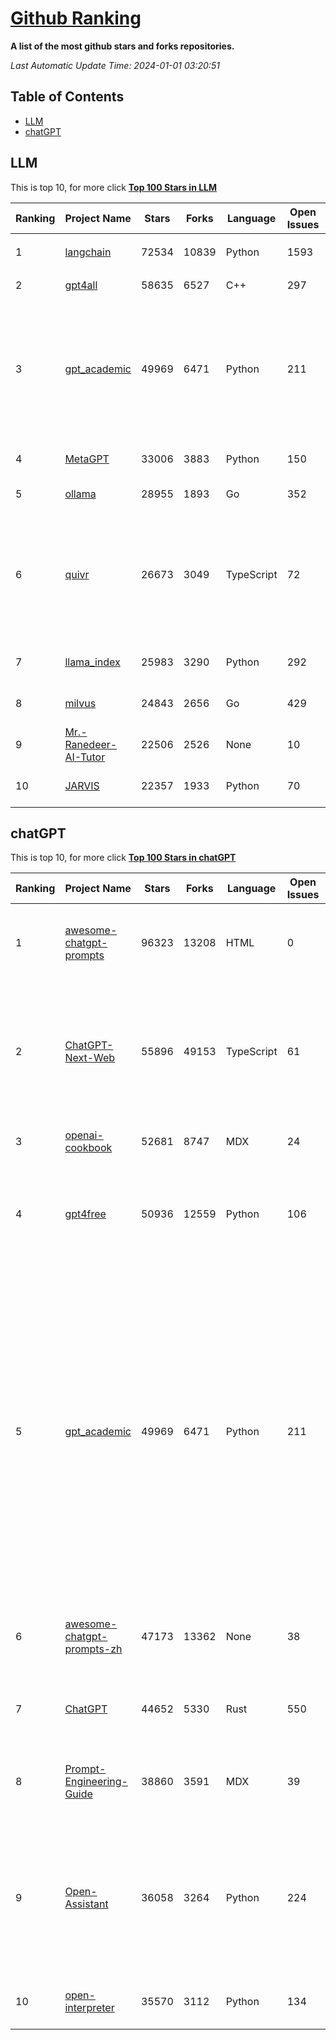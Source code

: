 [Github Ranking](./README.md)
==========

**A list of the most github stars and forks repositories.**

*Last Automatic Update Time: 2024-01-01 03:20:51*

## Table of Contents
 * [LLM](#LLM)
 * [chatGPT](#chatGPT)

## LLM

This is top 10, for more click **[Top 100 Stars in LLM](Top100/LLM.md)**

| Ranking | Project Name | Stars | Forks | Language | Open Issues | Description | Last Commit |
| ------- | ------------ | ----- | ----- | -------- | ----------- | ----------- | ----------- |
| 1 | [langchain](https://github.com/langchain-ai/langchain) | 72534 | 10839 | Python | 1593 | ⚡ Building applications with LLMs through composability ⚡ | 2024-01-01T00:04:18Z |
| 2 | [gpt4all](https://github.com/nomic-ai/gpt4all) | 58635 | 6527 | C++ | 297 | gpt4all: open-source LLM chatbots that you can run anywhere | 2023-12-29T23:04:42Z |
| 3 | [gpt_academic](https://github.com/binary-husky/gpt_academic) | 49969 | 6471 | Python | 211 | 为ChatGPT/GLM提供实用化交互界面，特别优化论文阅读/润色/写作体验，模块化设计，支持自定义快捷按钮&函数插件，支持Python和C++等项目剖析&自译解功能，PDF/LaTex论文翻译&总结功能，支持并行问询多种LLM模型，支持chatglm2等本地模型。兼容文心一言, moss, llama2, rwkv, claude2, 通义千问, 书生, 讯飞星火等。 | 2023-12-31T12:28:56Z |
| 4 | [MetaGPT](https://github.com/geekan/MetaGPT) | 33006 | 3883 | Python | 150 | 🌟 The Multi-Agent Framework: Given one line Requirement, return PRD, Design, Tasks, Repo | 2023-12-31T05:02:19Z |
| 5 | [ollama](https://github.com/jmorganca/ollama) | 28955 | 1893 | Go | 352 | Get up and running with Llama 2 and other large language models locally | 2023-12-30T23:00:00Z |
| 6 | [quivr](https://github.com/StanGirard/quivr) | 26673 | 3049 | TypeScript | 72 | Your GenAI Second Brain 🧠  A personal productivity assistant (RAG) ⚡️🤖 Chat with your docs (PDF, CSV, ...)  & apps using Langchain, GPT 3.5 / 4 turbo, Private, Anthropic, VertexAI, Ollama, LLMs, that you can share with users !  Local & Private alternative to OpenAI GPTs & ChatGPT powered by retrieval-augmented generation  | 2023-12-30T20:48:36Z |
| 7 | [llama_index](https://github.com/run-llama/llama_index) | 25983 | 3290 | Python | 292 | LlamaIndex (formerly GPT Index) is a data framework for your LLM applications | 2024-01-01T02:00:26Z |
| 8 | [milvus](https://github.com/milvus-io/milvus) | 24843 | 2656 | Go | 429 | A cloud-native vector database, storage for next generation AI applications | 2023-12-31T12:02:48Z |
| 9 | [Mr.-Ranedeer-AI-Tutor](https://github.com/JushBJJ/Mr.-Ranedeer-AI-Tutor) | 22506 | 2526 | None | 10 | A GPT-4 AI Tutor Prompt for customizable personalized learning experiences. | 2023-11-18T21:18:14Z |
| 10 | [JARVIS](https://github.com/microsoft/JARVIS) | 22357 | 1933 | Python | 70 | JARVIS, a system to connect LLMs with ML community. Paper: https://arxiv.org/pdf/2303.17580.pdf | 2023-12-04T10:58:34Z |


## chatGPT

This is top 10, for more click **[Top 100 Stars in chatGPT](Top100/chatGPT.md)**

| Ranking | Project Name | Stars | Forks | Language | Open Issues | Description | Last Commit |
| ------- | ------------ | ----- | ----- | -------- | ----------- | ----------- | ----------- |
| 1 | [awesome-chatgpt-prompts](https://github.com/f/awesome-chatgpt-prompts) | 96323 | 13208 | HTML | 0 | This repo includes ChatGPT prompt curation to use ChatGPT better. | 2023-12-26T19:32:51Z |
| 2 | [ChatGPT-Next-Web](https://github.com/ChatGPTNextWeb/ChatGPT-Next-Web) | 55896 | 49153 | TypeScript | 61 | A cross-platform ChatGPT/Gemini UI (Web / PWA / Linux / Win / MacOS). 一键拥有你自己的跨平台 ChatGPT/Gemini 应用。 | 2023-12-31T11:50:07Z |
| 3 | [openai-cookbook](https://github.com/openai/openai-cookbook) | 52681 | 8747 | MDX | 24 | Examples and guides for using the OpenAI API | 2023-12-31T18:23:20Z |
| 4 | [gpt4free](https://github.com/xtekky/gpt4free) | 50936 | 12559 | Python | 106 | The official gpt4free repository \| various collection of powerful language models | 2024-01-01T01:10:53Z |
| 5 | [gpt_academic](https://github.com/binary-husky/gpt_academic) | 49969 | 6471 | Python | 211 | 为ChatGPT/GLM提供实用化交互界面，特别优化论文阅读/润色/写作体验，模块化设计，支持自定义快捷按钮&函数插件，支持Python和C++等项目剖析&自译解功能，PDF/LaTex论文翻译&总结功能，支持并行问询多种LLM模型，支持chatglm2等本地模型。兼容文心一言, moss, llama2, rwkv, claude2, 通义千问, 书生, 讯飞星火等。 | 2023-12-31T12:28:56Z |
| 6 | [awesome-chatgpt-prompts-zh](https://github.com/PlexPt/awesome-chatgpt-prompts-zh) | 47173 | 13362 | None | 38 | ChatGPT 中文调教指南。各种场景使用指南。学习怎么让它听你的话。 | 2023-12-06T17:31:31Z |
| 7 | [ChatGPT](https://github.com/lencx/ChatGPT) | 44652 | 5330 | Rust | 550 | 🔮 ChatGPT Desktop Application (Mac, Windows and Linux) | 2023-12-20T03:20:35Z |
| 8 | [Prompt-Engineering-Guide](https://github.com/dair-ai/Prompt-Engineering-Guide) | 38860 | 3591 | MDX | 39 | 🐙 Guides, papers, lecture, notebooks and resources for prompt engineering | 2023-12-31T18:19:26Z |
| 9 | [Open-Assistant](https://github.com/LAION-AI/Open-Assistant) | 36058 | 3264 | Python | 224 | OpenAssistant is a chat-based assistant that understands tasks, can interact with third-party systems, and retrieve information dynamically to do so. | 2023-12-05T08:06:59Z |
| 10 | [open-interpreter](https://github.com/KillianLucas/open-interpreter) | 35570 | 3112 | Python | 134 | OpenAI's Code Interpreter in your terminal, running locally | 2023-12-31T08:06:00Z |

